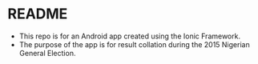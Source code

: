 # README #

* This repo is for an Android app created using the Ionic Framework.
* The purpose of the app is for result collation during the 2015 Nigerian General Election.